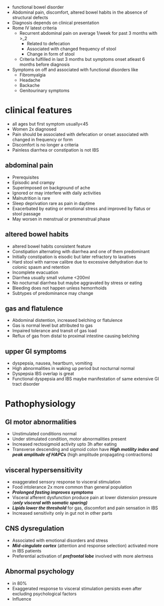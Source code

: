 - functional bowel disorder
- Abdominal pain, discomfort, altered bowel habits in the absence of structural defects
- Diagnosis depends on clinical presentation
- Rome IV latest criteria
	- Recurrent abdominal pain on average 1/week for past 3 months with >_2 
		- Related to defecation
		- Associated with changed frequency of stool 
		- Change in form of stool 
	- Criteria fulfilled in last 3 months but symptoms onset atleast 6 months before diagnosis
- Symptoms on off and associated with functional disorders like 
	- Fibromyalgia
	- Headache
	- Backache
	- Genitourinary symptoms
# clinical features
- all ages but first symptom usually<45 
- Women 2x diagnosed
- Pain should be associated with defecation or onset associated with changed in frequency or form 
- Discomfort is no longer a criteria 
- Painless diarrhea or constipation is not IBS 
## abdominal pain
- Prerequisites
- Episodic and crampy 
- Superimposed on background of ache 
- Ignored or may interfere with daily activities
- Malnutrition is rare 
- Sleep deprivation rare as pain in daytime 
- Exacerbated by eating or emotional stress and improved by flatus or stool passage 
- May worsen in menstrual or premenstrual phase 
## altered bowel habits 
- altered bowel habits consistent feature
- Constipation alternating with diarrhea and one of them predominant
- Initially constipation is eisodic but later refractory to laxatives 
- Hard stool with narrow calibre due to excessive dehydration due to colonic spasm and retention
- Incomplete evacuation
- Diarrhea usually small volume <200ml 
- No nocturnal diarrhea but maybe aggravated by stress or eating
- Bleeding does not happen unless hemorrhoids
- Subtypes of predominance may change 

## gas and flatulence
- Abdominal distention, increased belching or flatulence 
- Gas is normal level but attributed to gas 
- Impaired tolerance and transit of gas load
- Reflux of gas from distal to proximal intestine causing belching 
## upper GI symptoms
-  dyspepsia, nausea, heartburn, vomiting
- High abnormalities in waking up period but nocturnal normal 
- Dyspepsia IBS overlap is great 
- Functional dyspepsia and IBS maybe manifestation of same extensive GI tract disorder
# Pathophysiology 
## GI motor abnormalities
- Unstimulated conditions normal 
- Under stimulated condition, motor abnormalities present 
- Increased rectosigmoid activity upto 3h after eating  
- Transverse descending and sigmoid colon have ***High motility index and peak amplitude of HAPCs*** (high amplitude propagating contractions)
## visceral hypersensitivity
- exaggerated sensory response to visceral stimulation 
- Food intolerance 2x more common than general population
- ***Prolonged fasting improves symptoms***
- Visceral afferent dysfunction produce pain at lower distension pressure (***only visceral with somatic sparing)***
- ***Lipids lower the threshold*** for gas, discomfort and pain sensation in IBS 
- Increased sensitivity only in gut not in other parts
## CNS dysregulation 
- Associated with emotional disorders and stress 
- ***Mid-cingulate cortex*** (attention and response selection) activated more in IBS patients 
- Preferential activation of ***prefrontal lobe*** involved with more alertness 
## Abnormal psychology
- in 80% 
- Exaggerated response to visceral stimulation persists even after excluding psychological factors 
- Influence